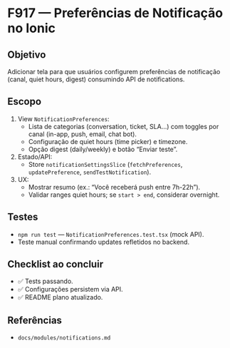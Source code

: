 # F917 — Preferências de Notificação no Ionic

## Objetivo
Adicionar tela para que usuários configurem preferências de notificação (canal, quiet hours, digest) consumindo API de notifications.

## Escopo
1. View `NotificationPreferences`:
   - Lista de categorias (conversation, ticket, SLA...) com toggles por canal (in-app, push, email, chat bot).
   - Configuração de quiet hours (time picker) e timezone.
   - Opção digest (daily/weekly) e botão “Enviar teste”.
2. Estado/API:
   - Store `notificationSettingsSlice` (`fetchPreferences`, `updatePreference`, `sendTestNotification`).
3. UX:
   - Mostrar resumo (ex.: “Você receberá push entre 7h-22h”).
   - Validar ranges quiet hours; se `start > end`, considerar overnight.

## Testes
- `npm run test` — `NotificationPreferences.test.tsx` (mock API).
- Teste manual confirmando updates refletidos no backend.

## Checklist ao concluir
- ✅ Tests passando.
- ✅ Configurações persistem via API.
- ✅ README plano atualizado.

## Referências
- `docs/modules/notifications.md`
